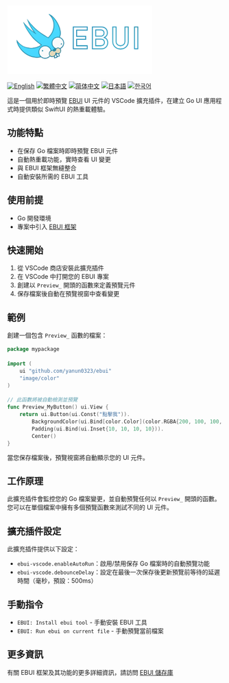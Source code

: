 <a href="."><img height="160" src="./images/cover.png"></a>

[![English](https://img.shields.io/badge/English-Click-yellow)](README.md)
[![繁體中文](https://img.shields.io/badge/繁體中文-點擊查看-orange)](README-tw.md)
[![简体中文](https://img.shields.io/badge/简体中文-点击查看-orange)](README-cn.md)
[![日本語](https://img.shields.io/badge/日本語-クリック-青)](README-ja.md)
[![한국어](https://img.shields.io/badge/한국어-클릭-yellow)](README-ko.md)

這是一個用於即時預覽 [EBUI](https://github.com/yanun0323/ebui) UI 元件的 VSCode 擴充插件，在建立 Go UI 應用程式時提供類似 SwiftUI 的熱重載體驗。

## 功能特點

- 在保存 Go 檔案時即時預覽 EBUI 元件
- 自動熱重載功能，實時查看 UI 變更
- 與 EBUI 框架無縫整合
- 自動安裝所需的 EBUI 工具

## 使用前提

- Go 開發環境
- 專案中引入 [EBUI 框架](https://github.com/yanun0323/ebui)

## 快速開始

1. 從 VSCode 商店安裝此擴充插件
2. 在 VSCode 中打開您的 EBUI 專案
3. 創建以 `Preview_` 開頭的函數來定義預覽元件
4. 保存檔案後自動在預覽視窗中查看變更

## 範例

創建一個包含 `Preview_` 函數的檔案：

```go
package mypackage

import (
	ui "github.com/yanun0323/ebui"
	"image/color"
)

// 此函數將被自動檢測並預覽
func Preview_MyButton() ui.View {
	return ui.Button(ui.Const("點擊我")).
		BackgroundColor(ui.Bind[color.Color](color.RGBA{200, 100, 100, 255})).
		Padding(ui.Bind(ui.Inset{10, 10, 10, 10})).
		Center()
}
```

當您保存檔案後，預覽視窗將自動顯示您的 UI 元件。

## 工作原理

此擴充插件會監控您的 Go 檔案變更，並自動預覽任何以 `Preview_` 開頭的函數。您可以在單個檔案中擁有多個預覽函數來測試不同的 UI 元件。

## 擴充插件設定

此擴充插件提供以下設定：

- `ebui-vscode.enableAutoRun`：啟用/禁用保存 Go 檔案時的自動預覽功能
- `ebui-vscode.debounceDelay`：設定在最後一次保存後更新預覽前等待的延遲時間（毫秒，預設：500ms）

## 手動指令

- `EBUI: Install ebui tool` - 手動安裝 EBUI 工具
- `EBUI: Run ebui on current file` - 手動預覽當前檔案

## 更多資訊

有關 EBUI 框架及其功能的更多詳細資訊，請訪問 [EBUI 儲存庫](https://github.com/yanun0323/ebui)
